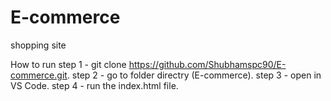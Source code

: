 # E-commerce
shopping  site

How to run 
step 1 - git clone https://github.com/Shubhamspc90/E-commerce.git.
step 2 - go to folder directry (E-commerce).
step 3 - open in VS Code.
step 4 - run the index.html file.